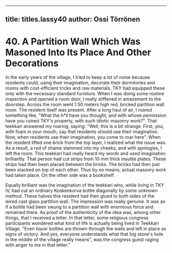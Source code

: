 
---

title: titles.lassy40
author: Ossi Törrönen
---


    
# 40. A Partition Wall Which Was Masoned Into Its Place And Other Decorations

In the early years of the village, I tried to keep a lot of noise because residents could, using their imagination, decorate their dormitories and rooms with cost-efficient tricks and raw materials. TKY had equipped these only with the necessary standard furniture. When I was doing some routine inspection and opened a room door, I really stiffened in amazement to the doorstep. Across the room went 1.50 meters high red, bricked partition wall room. The resident itself was present. After a long haul of air, I roared something like, "What the h\*ll have you thought, and with whose permission have you ruined TKY's property, with such idiotic masonry work?". That teekkari answered my roaring, saying: "Well, this is a bit strange. First, you, with foam in your mouth, say that residents should use their imagination. Now, when residents use their imagination, you come to roar here". When the resident lifted one brick from the top layer, I realized what the issue was. As a result, a red of shame slammed into my cheeks, and with apologies, I left the room. This teekkari had really heard my words and used imagination brilliantly. That person had cut strips from 10 mm thick insulite plates. These strips had then been placed between the bricks. The bricks had then just been stacked on top of each other. Thus by no means, actual masonry work had taken place. On the other side was a bookshelf.

Equally brilliant was the imagination of the teekkari who, while living in TKY IV, had cut an ordinary Koskenkorva bottle diagonally by some unknown method. These halves this resident had then glued to both sides of the wired cast glass partition wall. The impression was really genuine. It was as if a bottle had been swung to a partition wall with enormous force and remained there. As proof of the authenticity of the idea was, among other things, that I received a letter. In that letter, some religious congress participants wondered what kind of life is actually being lived in Teekkari Village. "Even liquor bottles are thrown through the walls and left in place as signs of victory. And yes, everyone understands what that big stone's hole in the middle of the village really means", was the congress guest raging with anger to me in that letter."
